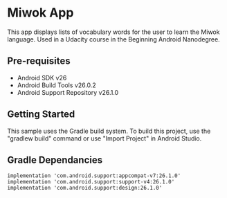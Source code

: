 Miwok App
===================================

This app displays lists of vocabulary words for the user to learn the Miwok language.
Used in a Udacity course in the Beginning Android Nanodegree.

Pre-requisites
--------------

- Android SDK v26
- Android Build Tools v26.0.2
- Android Support Repository v26.1.0

Getting Started
---------------

This sample uses the Gradle build system. To build this project, use the
"gradlew build" command or use "Import Project" in Android Studio.


Gradle Dependancies
-------------------

    implementation 'com.android.support:appcompat-v7:26.1.0'
    implementation 'com.android.support:support-v4:26.1.0'
    implementation 'com.android.support:design:26.1.0'